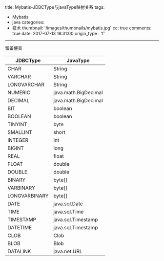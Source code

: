 title: Mybatis-JDBCType与javaType映射关系
tags:
  - Mybatis
  - java
categories:
  - 技术
thumbnail: '/images/thumbnails/mybatis.jpg'
cc: true
comments: true
date: 2017-07-13 18:31:00
origin_type : 'f'

---

留备便查

 JDBCType  | JavaType
 -------- | ---------
 CHAR | String
 VARCHAR | String
 LONGVARCHAR | String
 NUMERIC | java.math.BigDecimal
 DECIMAL | java.math.BigDecimal
 BIT | boolean
 BOOLEAN | boolean
 TINYINT | byte
 SMALLINT | short
 INTEGER | int
 BIGINT | long
 REAL | float
 FLOAT | double
 DOUBLE | double
 BINARY | byte[]
 VARBINARY | byte[]
 LONGVARBINARY | byte[]
 DATE | java.sql.Date
 TIME | java.sql.Time
 TIMESTAMP | java.sql.Timestamp
 DATETIME | java.sql.Timestamp
 CLOB | Clob
 BLOB | Blob
 DATALINK | java.net.URL
